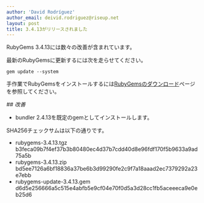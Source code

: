 ```yaml
---
author: 'David Rodríguez'
author_email: deivid.rodriguez@riseup.net
layout: post
title: 3.4.13がリリースされました
---
```


RubyGems 3.4.13には数々の改善が含まれています。

最新のRubyGemsに更新するには次を走らせてください。

    gem update --system

手作業でRubyGemsをインストールするには[RubyGemsのダウンロード][download]ページを参照してください。


_## 改善_

* bundler 2.4.13を既定のgemとしてインストールします。


SHA256チェックサムは以下の通りです。

* rubygems-3.4.13.tgz
  b3feca09b7f4ef37b3b80480ec4d37b7cdd40d8e96fdf170f5b9633a9ad75a5b
* rubygems-3.4.13.zip  
  bd5ee7126a6bf18836a37be6b3d99290fe2c9f7a18aaad2ec7379292a23e7ebb
* rubygems-update-3.4.13.gem  
  d6d5e256666a5c515e4abfb5e9cf04e70f0d5a3d28cc1fb5aceeeca9e0eb25d6


[download]: https://rubygems.org/pages/download

